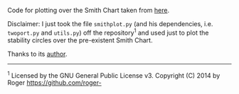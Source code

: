 Code for plotting over the Smith Chart taken from [here](https://github.com/roger-/PyTwoPort/tree/master/twoport).

Disclaimer: I just took the file `smithplot.py` (and his dependencies, i.e. `twoport.py` and `utils.py`) off the repository<sup>1</sup> and used just to plot the stability circles over the pre-existent Smith Chart. 

Thanks to its [author](https://github.com/roger-).


---
<sup>1</sup> Licensed by the GNU General Public License v3.
Copyright (C) 2014 by Roger https://github.com/roger-